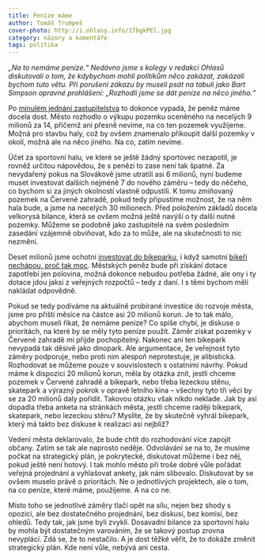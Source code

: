 ```yaml
---
title: Peníze máme
author: Tomáš Trumpeš
cover-photo: http://i.ohlasy.info/1TbgkPEl.jpg
category: názory a komentáře
tags: politika
---
```


*„Na to nemáme peníze.“ Nedávno jsme s kolegy v redakci Ohlasů diskutovali o tom, že kdybychom mohli politikům něco zakázat, zakázali bychom tuto větu. Při porušení zákazu by museli psát na tabuli jako Bart Simpson opravné prohlášení: „Rozhodli jsme se dát peníze na něco jiného.“*

Po [minulém jednání zastupitelstva](/clanky/2015/09/zastupitelstvo.html) to dokonce vypadá, že peněz máme docela dost. Město rozhodlo o výkupu pozemku oceněného na necelých 9 milionů za 14, přičemž ani přesně nevíme, na co ten pozemek využijeme. Možná pro stavbu haly, což by ovšem znamenalo přikoupit další pozemky v okolí, možná ale na něco jiného. Na co, zatím nevíme.

Účet za sportovní halu, ve které se ještě žádný sportovec nezapotil, je rovněž určitou nápovědou, že s penězi to zase není tak špatné. Za nevydařený pokus na Slovákově jsme utratili asi 6 milionů, nyní budeme muset investovat dalších nejméně 7 do nového záměru – tedy do něčeho, co bychom si za jiných okolností vlastně odpustili. K tomu zmiňovaný pozemek na Červené zahradě, pokud tedy připustíme možnost, že na něm hala bude, a jsme na necelých 30 milionech. Před položením základů docela velkorysá bilance, která se ovšem možná ještě navýší o ty další nutné pozemky. Můžeme se podobně jako zastupitelé na svém posledním zasedání vzájemně obviňovat, kdo za to může, ale na skutečnosti to nic nezmění.

Deset milionů jsme ochotni [investovat do bikeparku](/clanky/2015/09/bikepark.html), i když samotní [bikeři nechápou, proč tak moc](/clanky/2015/09/anketa-k-bikeparku.html). Městských peněz bude při získání dotace zapotřebí jen polovina, možná dokonce nebudou potřeba žádné, ale ony i ty dotace jdou jaksi z veřejných rozpočtů – tedy z daní. I s těmi bychom měli nakládat odpovědně.

Pokud se tedy podíváme na aktuálně probírané investice do rozvoje města, jsme pro příští měsíce na částce asi 20 milionů korun. Je to tak málo, abychom museli říkat, že nemáme peníze? Co spíše chybí, je diskuse o prioritách, na které by se měly tyto peníze použít. Záměr získat pozemky v Červené zahradě mi přijde pochopitelný. Nakonec ani ten bikepark nevypadá tak děsivě jako dinopark. Ale argumentace, že veřejnost tyto záměry podporuje, nebo proti nim alespoň neprotestuje, je alibistická. Rozhodovat se můžeme pouze v souvislostech s ostatními návrhy. Pokud máme k dispozici 20 milionů korun, měla by otázka znít, jestli chceme pozemek v Červené zahradě a bikepark, nebo třeba lezeckou stěnu, skatepark a výrazný pokrok v opravě letního kina – všechny tyto tři věci by se za 20 milionů daly pořídit. Takovou otázku však nikdo neklade. Jak by asi dopadla třeba anketa na stránkách města, jestli chceme raději bikepark, skatepark, nebo lezeckou stěnu? Myslíte, že by skutečně vyhrál bikepark, který má takto bez diskuse k realizaci asi nejblíž?

Vedení města deklarovalo, že bude chtít do rozhodování více zapojit občany. Zatím se tak ale naprosto neděje. Odvolávání se na to, že musíme počkat na strategický plán, je pokrytecké, diskutovat můžeme i bez něj, pokud ještě není hotový. I tak mohlo město při troše dobré vůle pořádat veřejná projednání a vyhlašovat ankety, jak nám slibovalo. Diskutovat by se ovšem muselo právě o prioritách. Ne o jednotlivých projektech, ale o tom, na co peníze, které máme, použijeme. A na co ne.

Místo toho se jednotlivé záměry tlačí opět na sílu, nejen bez shody s opozicí, ale bez dostatečného projednání, bez diskusí, bez komisí, bez ohledů. Tedy tak, jak jsme byli zvyklí. Dosavadní bilance za sportovní halu by mohla být dostatečným varováním, že se takový postup zrovna nevyplácí. Zdá se, že to nestačilo. A je dost těžké věřit, že to dokáže změnit strategický plán. Kde není vůle, nebývá ani cesta.
